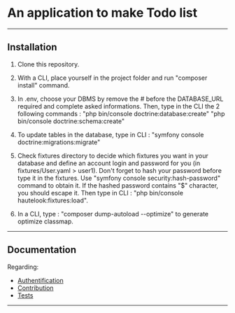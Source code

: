 # An application to make Todo list

---

## Installation

1. Clone this repository.

2. With a CLI, place yourself in the project folder and run "composer install" command.

3. In .env, choose your DBMS by remove the # before the DATABASE_URL required and complete asked informations. Then, type in the CLI the 2 following commands :
    "php bin/console doctrine:database:create"
    "php bin/console doctrine:schema:create"

4. To update tables in the database, type in CLI :
    "symfony console doctrine:migrations:migrate"

5. Check fixtures directory to decide which fixtures you want in your database and define an account login and password for you (in fixtures/User.yaml > user1).
    Don't forget to hash your password before type it in the fixtures. Use "symfony console security:hash-password" command to obtain it. If the hashed password contains "\$" character, you should escape it.
    Then type in CLI : "php bin/console hautelook:fixtures:load".

6. In a CLI, type : "composer dump-autoload --optimize" to generate optimize classmap.

---

## Documentation

Regarding:

- [Authentification](./docs/authentification.md)
- [Contribution](./docs/contribution.md)
- [Tests](./docs/tests.md)

---
